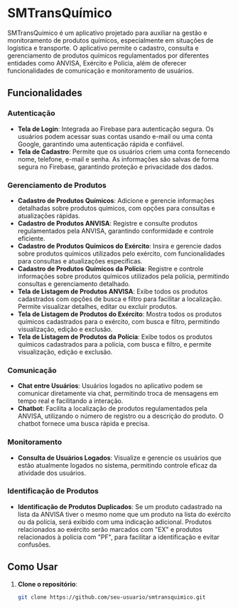 # SMTransQuímico

SMTransQuímico é um aplicativo projetado para auxiliar na gestão e monitoramento de produtos químicos, especialmente em situações de logística e transporte. O aplicativo permite o cadastro, consulta e gerenciamento de produtos químicos regulamentados por diferentes entidades como ANVISA, Exército e Polícia, além de oferecer funcionalidades de comunicação e monitoramento de usuários.

## Funcionalidades

### Autenticação

- **Tela de Login**: Integrada ao Firebase para autenticação segura. Os usuários podem acessar suas contas usando e-mail ou uma conta Google, garantindo uma autenticação rápida e confiável.
- **Tela de Cadastro**: Permite que os usuários criem uma conta fornecendo nome, telefone, e-mail e senha. As informações são salvas de forma segura no Firebase, garantindo proteção e privacidade dos dados.

### Gerenciamento de Produtos

- **Cadastro de Produtos Químicos**: Adicione e gerencie informações detalhadas sobre produtos químicos, com opções para consultas e atualizações rápidas.
- **Cadastro de Produtos ANVISA**: Registre e consulte produtos regulamentados pela ANVISA, garantindo conformidade e controle eficiente.
- **Cadastro de Produtos Químicos do Exército**: Insira e gerencie dados sobre produtos químicos utilizados pelo exército, com funcionalidades para consultas e atualizações específicas.
- **Cadastro de Produtos Químicos da Polícia**: Registre e controle informações sobre produtos químicos utilizados pela polícia, permitindo consultas e gerenciamento detalhado.
- **Tela de Listagem de Produtos ANVISA**: Exibe todos os produtos cadastrados com opções de busca e filtro para facilitar a localização. Permite visualizar detalhes, editar ou excluir produtos.
- **Tela de Listagem de Produtos do Exército**: Mostra todos os produtos químicos cadastrados para o exército, com busca e filtro, permitindo visualização, edição e exclusão.
- **Tela de Listagem de Produtos da Polícia**: Exibe todos os produtos químicos cadastrados para a polícia, com busca e filtro, e permite visualização, edição e exclusão.

### Comunicação

- **Chat entre Usuários**: Usuários logados no aplicativo podem se comunicar diretamente via chat, permitindo troca de mensagens em tempo real e facilitando a interação.
- **Chatbot**: Facilita a localização de produtos regulamentados pela ANVISA, utilizando o número de registro ou a descrição do produto. O chatbot fornece uma busca rápida e precisa.

### Monitoramento

- **Consulta de Usuários Logados**: Visualize e gerencie os usuários que estão atualmente logados no sistema, permitindo controle eficaz da atividade dos usuários.

### Identificação de Produtos

- **Identificação de Produtos Duplicados**: Se um produto cadastrado na lista da ANVISA tiver o mesmo nome que um produto na lista do exército ou da polícia, será exibido com uma indicação adicional. Produtos relacionados ao exército serão marcados com "EX" e produtos relacionados à polícia com "PF", para facilitar a identificação e evitar confusões.

## Como Usar

1. **Clone o repositório**:
   ```bash
   git clone https://github.com/seu-usuario/smtransquimico.git
